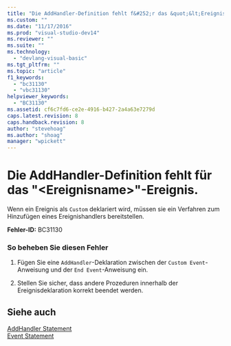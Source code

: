 ```yaml
---
title: "Die AddHandler-Definition fehlt f&#252;r das &quot;&lt;Ereignisname&gt;&quot;-Ereignis. | Microsoft Docs"
ms.custom: ""
ms.date: "11/17/2016"
ms.prod: "visual-studio-dev14"
ms.reviewer: ""
ms.suite: ""
ms.technology: 
  - "devlang-visual-basic"
ms.tgt_pltfrm: ""
ms.topic: "article"
f1_keywords: 
  - "bc31130"
  - "vbc31130"
helpviewer_keywords: 
  - "BC31130"
ms.assetid: cf6c7fd6-ce2e-4916-b427-2a4a63e7279d
caps.latest.revision: 8
caps.handback.revision: 8
author: "stevehoag"
ms.author: "shoag"
manager: "wpickett"
---
```

# Die AddHandler-Definition fehlt f&#252;r das &quot;&lt;Ereignisname&gt;&quot;-Ereignis.
Wenn ein Ereignis als `Custom` deklariert wird, müssen sie ein Verfahren zum Hinzufügen eines Ereignishandlers bereitstellen.  
  
 **Fehler\-ID:** BC31130  
  
### So beheben Sie diesen Fehler  
  
1.  Fügen Sie eine `AddHandler`\-Deklaration zwischen der `Custom Event`\-Anweisung und der `End Event`\-Anweisung ein.  
  
2.  Stellen Sie sicher, dass andere Prozeduren innerhalb der Ereignisdeklaration korrekt beendet werden.  
  
## Siehe auch  
 [AddHandler Statement](../../visual-basic/language-reference/statements/addhandler-statement.md)   
 [Event Statement](../../visual-basic/language-reference/statements/event-statement.md)